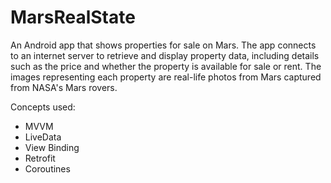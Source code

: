 # MarsRealState
An Android app that shows properties for sale on Mars. The app connects to an internet server to retrieve and display property data, including details such as the price and whether the property is available for sale or rent. The images representing each property are real-life photos from Mars captured from NASA's Mars rovers.

Concepts used:
- MVVM
- LiveData
- View Binding
- Retrofit
- Coroutines
